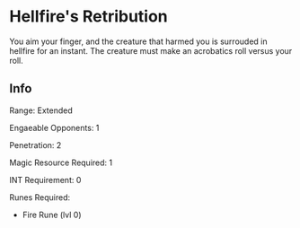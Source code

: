 # Hellfire's Retribution

You aim your finger, and the creature that harmed you is surrouded in hellfire for an instant. The creature must make an acrobatics roll versus your roll.

## Info

Range: Extended

Engaeable Opponents: 1

Penetration: 2

Magic Resource Required: 1

INT Requirement: 0

Runes Required:

- Fire Rune (lvl 0)
